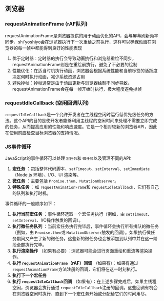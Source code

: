 ## 浏览器

### requestAnimationFrame (rAF队列)

requestAnimationFrame是浏览器提供的用于动画优化的API，会与屏幕刷新频率同步，shi'yoshiyo会在浏览器执行下一次重绘之前执行，这样可以确保动画在浏览器的每一帧中都能得到良好的性能表现

1. 优于定时器：定时器的执行会导致动画执行和浏览器重绘不同步，requestAnimationFrame则是在重绘前执行，避免了不必要的绘制
2. 性能优化：在适当时机执行动画，浏览器会根据系统性能和当前标签的活跃度决定何时执行动画，减少系统资源占用
3. 避免掉帧：掉帧通常是由于动画更新与浏览器绘制不同步导致，requestAnimationFrame会在每一帧开始时执行，极大程度避免掉帧

### requestIdleCallback (空闲回调队列)

`requestIdleCallback`是一个允许开发者在主线程空闲时运行低优先级任务的方法。这个API的目的是使开发者能够利用主线程的空闲时间来处理不需要立即完成的任务，从而提高应用的性能和响应速度。它是一个相对较新的浏览器API，因此在使用前应检查目标浏览器的支持情况。

### JS事件循环

JavaScript的事件循环可以处理 `宏任务`和 `微任务`以及管理不同的API:

1. **宏任务** ：包括整体代码脚本、`setTimeout`、`setInterval`、`setImmediate`（Node.js 环境）、I/O、UI 渲染等。
2. **微任务** ：主要包括 `Promise.then`、`MutationObserver`。
3. **特殊任务** ：如 `requestAnimationFrame`和 `requestIdleCallback`，它们有自己的队列和执行时机。


事件循环的一般顺序如下：

1. **执行当前宏任务** ：事件循环选取一个宏任务执行（例如，由 `setTimeout`、`setInterval`、I/O操作触发的回调）。
2. **执行微任务队列** ：当前宏任务执行完毕后，事件循环会执行所有排队的微任务（例如，由 `Promise.then`或 `MutationObserver`触发的回调）。如果执行微任务期间又产生了新的微任务，这些新的微任务也会被添加到队列中并在这一阶段全部执行完毕。
3. **执行渲染操作** （如果有必要）：浏览器可能会进行页面重绘和重流等渲染操作。
4. **执行 `requestAnimationFrame`（rAF）回调** （如果有）：如果有通过 `requestAnimationFrame`方法注册的回调，它们将在这一时刻执行。
5. **执行下一个宏任务**
6. **执行 `requestIdleCallback`回调** （如果有）：在上述步骤完成后，如果主线程空闲，浏览器会执行通过 `requestIdleCallback`注册的回调。这些回调有机会在浏览器空闲时执行，直到下一个宏任务开始或分配给它们的时间用尽。
